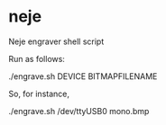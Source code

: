 # neje
Neje engraver shell script

Run as follows:

./engrave.sh DEVICE BITMAPFILENAME

So, for instance,

./engrave.sh /dev/ttyUSB0 mono.bmp
